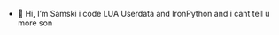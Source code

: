 - 👋 Hi, I’m Samski
i code LUA Userdata and IronPython
and i cant tell u more son



<!---
SamskiC/SamskiC is a ✨ special ✨ repository because its `README.md` (this file) appears on your GitHub profile.
You can click the Preview link to take a look at your changes.
--->
